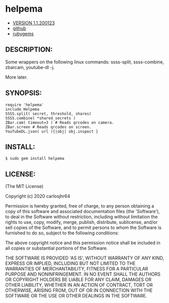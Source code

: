 # helpema

* [VERSION 1.1.200123](https://github.com/carlosjhr64/helpema/releases)
* [github](https://github/carlosjhr64/helpema)
* [rubygems](https://rubygems/gems/helpema)

## DESCRIPTION:

Some wrappers on the following linux commands: ssss-split, ssss-combine, zbarcam, youtube-dl -j.

More later.

## SYNOPSIS:

    require 'helpema'
    include Helpema
    SSSS.split( secret, threshold, shares)
    SSSS.combine( *shared_secrets )
    ZBar.cam( timeout=3 ) # Reads qrcodes on camera.
    ZBar.screen # Reads qrcodes on screen.
    YouTubeDL.json( url ){|obj| obj.inspect }

## INSTALL:

    $ sudo gem install helpema

## LICENSE:

(The MIT License)

Copyright (c) 2020 carlosjhr64

Permission is hereby granted, free of charge, to any person obtaining
a copy of this software and associated documentation files (the
'Software'), to deal in the Software without restriction, including
without limitation the rights to use, copy, modify, merge, publish,
distribute, sublicense, and/or sell copies of the Software, and to
permit persons to whom the Software is furnished to do so, subject to
the following conditions:

The above copyright notice and this permission notice shall be
included in all copies or substantial portions of the Software.

THE SOFTWARE IS PROVIDED 'AS IS', WITHOUT WARRANTY OF ANY KIND,
EXPRESS OR IMPLIED, INCLUDING BUT NOT LIMITED TO THE WARRANTIES OF
MERCHANTABILITY, FITNESS FOR A PARTICULAR PURPOSE AND NONINFRINGEMENT.
IN NO EVENT SHALL THE AUTHORS OR COPYRIGHT HOLDERS BE LIABLE FOR ANY
CLAIM, DAMAGES OR OTHER LIABILITY, WHETHER IN AN ACTION OF CONTRACT,
TORT OR OTHERWISE, ARISING FROM, OUT OF OR IN CONNECTION WITH THE
SOFTWARE OR THE USE OR OTHER DEALINGS IN THE SOFTWARE.
